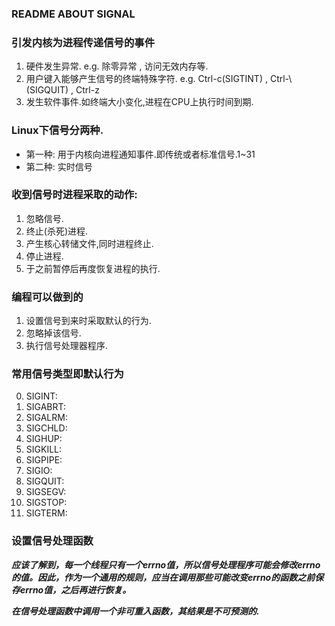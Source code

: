 ### README ABOUT SIGNAL 

### 引发内核为进程传递信号的事件
 1. 硬件发生异常. e.g. 除零异常 , 访问无效内存等.
 2. 用户键入能够产生信号的终端特殊字符. e.g. Ctrl-c(SIGTINT) , Ctrl-\\(SIGQUIT) , Ctrl-z
 3. 发生软件事件.如终端大小变化,进程在CPU上执行时间到期.

### Linux下信号分两种. 
* 第一种: 用于内核向进程通知事件.即传统或者标准信号.1~31
* 第二种: 实时信号

### 收到信号时进程采取的动作:
 1. 忽略信号.
 2. 终止(杀死)进程.
 3. 产生核心转储文件,同时进程终止.
 4. 停止进程.
 5. 于之前暂停后再度恢复进程的执行.

### 编程可以做到的
1. 设置信号到来时采取默认的行为.
2. 忽略掉该信号.
3. 执行信号处理器程序.

### 常用信号类型即默认行为
0.  SIGINT:
1.  SIGABRT:
2.  SIGALRM:
3.  SIGCHLD:
4.  SIGHUP:
5.  SIGKILL:
6.  SIGPIPE:
7.  SIGIO:
8.  SIGQUIT:
9.  SIGSEGV:
10. SIGSTOP:
11. SIGTERM:

### 设置信号处理函数 
*__应该了解到，每一个线程只有一个errno值，所以信号处理程序可能会修改errno的值。因此，作为一个通用的规则，应当在调用那些可能改变errno的函数之前保存errno值，之后再进行恢复。__*

*__在信号处理函数中调用一个非可重入函数，其结果是不可预测的.__*
